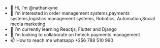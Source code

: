 - 👋 Hi, I’m @nathankyne
- 👀 I’m interested in order management systems,payments systems,logistics management systems, Robotics, Automation,Social media marketing
- 🌱 I’m currently learning Reactjs, Flutter and Django
- 💞️ I’m looking to collaborate on fintech payments management
- 📫 How to reach me whatsapp +256 788 510 990

<!---
nathankyne/nathankyne is a ✨ special ✨ repository because its `README.md` (this file) appears on your GitHub profile.
You can click the Preview link to take a look at your changes.
--->
